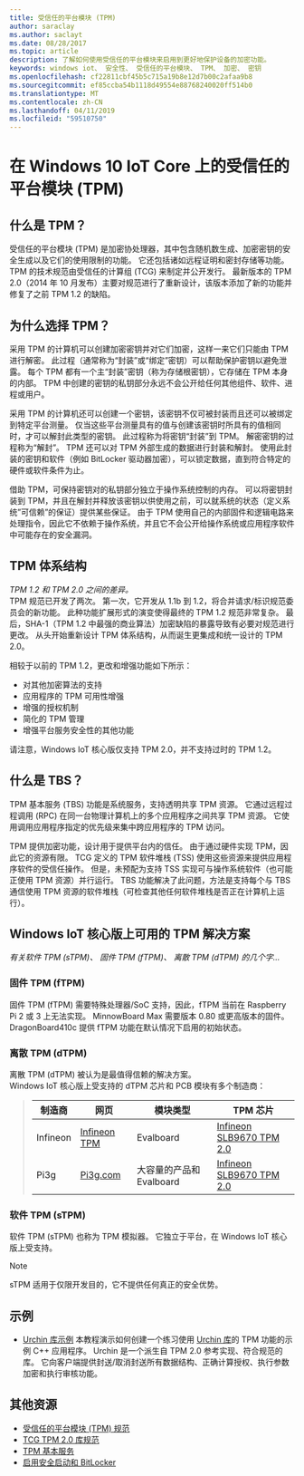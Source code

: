 ```yaml
---
title: 受信任的平台模块 (TPM)
author: saraclay
ms.author: saclayt
ms.date: 08/28/2017
ms.topic: article
description: 了解如何使用受信任的平台模块来启用到更好地保护设备的加密功能。
keywords: windows iot、 安全性、 受信任的平台模块、 TPM、 加密、 密钥
ms.openlocfilehash: cf22811cbf45b5c715a19b8e12d7b00c2afaa9b8
ms.sourcegitcommit: ef85ccba54b1118d49554e88768240020ff514b0
ms.translationtype: MT
ms.contentlocale: zh-CN
ms.lasthandoff: 04/11/2019
ms.locfileid: "59510750"
---
```

# <a name="trusted-platform-module-tpm-on-windows-10-iot-core"></a>在 Windows 10 IoT Core 上的受信任的平台模块 (TPM)

## <a name="what-is-tpm"></a>什么是 TPM？
受信任的平台模块 (TPM) 是加密协处理器，其中包含随机数生成、加密密钥的安全生成以及它们的使用限制的功能。 它还包括诸如远程证明和密封存储等功能。
TPM 的技术规范由受信任的计算组 (TCG) 来制定并公开发行。 最新版本的 TPM 2.0（2014 年 10 月发布）主要对规范进行了重新设计，该版本添加了新的功能并修复了之前 TPM 1.2 的缺陷。

## <a name="why-tpm"></a>为什么选择 TPM？  
采用 TPM 的计算机可以创建加密密钥并对它们加密，这样一来它们只能由 TPM 进行解密。 此过程（通常称为“封装”或“绑定”密钥）可以帮助保护密钥以避免泄露。 每个 TPM 都有一个主“封装”密钥（称为存储根密钥），它存储在 TPM 本身的内部。 TPM 中创建的密钥的私钥部分永远不会公开给任何其他组件、软件、进程或用户。  

采用 TPM 的计算机还可以创建一个密钥，该密钥不仅可被封装而且还可以被绑定到特定平台测量。 仅当这些平台测量具有的值与创建该密钥时所具有的值相同时，才可以解封此类型的密钥。 此过程称为将密钥“封装”到 TPM。 解密密钥的过程称为“解封”。 TPM 还可以对 TPM 外部生成的数据进行封装和解封。 使用此封装的密钥和软件（例如 BitLocker 驱动器加密），可以锁定数据，直到符合特定的硬件或软件条件为止。  

借助 TPM，可保持密钥对的私钥部分独立于操作系统控制的内存。 可以将密钥封装到 TPM，并且在解封并释放该密钥以供使用之前，可以就系统的状态（定义系统”可信赖”的保证）提供某些保证。 由于 TPM 使用自己的内部固件和逻辑电路来处理指令，因此它不依赖于操作系统，并且它不会公开给操作系统或应用程序软件中可能存在的安全漏洞。

## <a name="tpm-architecture"></a>TPM 体系结构
_TPM 1.2 和 TPM 2.0 之间的差异。_  
TPM 规范已开发了两次。 第一次，它开发从 1.1b 到 1.2，将合并请求/标识规范委员会的新功能。 此种功能扩展形式的演变使得最终的 TPM 1.2 规范非常复杂。 最后，SHA-1（TPM 1.2 中最强的商业算法）加密缺陷的暴露导致有必要对规范进行更改。 从头开始重新设计 TPM 体系结构，从而诞生更集成和统一设计的 TPM 2.0。  

相较于以前的 TPM 1.2，更改和增强功能如下所示：

* 对其他加密算法的支持
* 应用程序的 TPM 可用性增强
* 增强的授权机制
* 简化的 TPM 管理
* 增强平台服务安全性的其他功能

请注意，Windows IoT 核心版仅支持 TPM 2.0，并不支持过时的 TPM 1.2。

## <a name="what-is-tbs"></a>什么是 TBS？ 
TPM 基本服务 (TBS) 功能是系统服务，支持透明共享 TPM 资源。 它通过远程过程调用 (RPC) 在同一台物理计算机上的多个应用程序之间共享 TPM 资源。 它使用调用应用程序指定的优先级来集中跨应用程序的 TPM 访问。  

TPM 提供加密功能，设计用于提供平台内的信任。 由于通过硬件实现 TPM，因此它的资源有限。 TCG 定义的 TPM 软件堆栈 (TSS) 使用这些资源来提供应用程序软件的受信任操作。 但是，未预配为支持 TSS 实现可与操作系统软件（也可能正使用 TPM 资源）并行运行。 TBS 功能解决了此问题，方法是支持每个与 TBS 通信使用 TPM 资源的软件堆栈（可检查其他任何软件堆栈是否正在计算机上运行）。

## <a name="tpm-solutions-available-on-windows-iot-core"></a>Windows IoT 核心版上可用的 TPM 解决方案  
_有关软件 TPM (sTPM)、 固件 TPM (fTPM)、 离散 TPM (dTPM) 的几个字..._

### <a name="firmware-tpm-ftpm"></a>固件 TPM (fTPM)  
固件 TPM (fTPM) 需要特殊处理器/SoC 支持，因此，fTPM 当前在 Raspberry Pi 2 或 3 上无法实现。 MinnowBoard Max 需要版本 0.80 或更高版本的固件。 DragonBoard410c 提供 fTPM 功能在默认情况下启用的初始状态。  

### <a name="discrete-tpm-dtpm"></a>离散 TPM (dTPM)  
离散 TPM (dTPM) 被认为是最值得信赖的解决方案。  
Windows IoT 核心版上受支持的 dTPM 芯片和 PCB 模块有多个制造商：

> | 制造商 | 网页 | 模块类型 | TPM 芯片 |
> |-------------|----------|----------|----------| 
> | Infineon | [Infineon TPM](https://www.infineon.com/cms/en/product/evaluation-boards/iridium9670-tpm2.0-linux/)| Evalboard | [Infineon SLB9670 TPM 2.0](https://www.infineon.com/cms/de/product/security-smart-card-solutions/optiga-embedded-security-solutions/optiga-tpm/slb-9670vq2.0/) |
> | Pi3g | [Pi3g.com](https://pi3g.com/eigene-produkte/)| 大容量的产品和 Evalboard | [Infineon SLB9670 TPM 2.0](https://www.infineon.com/cms/de/product/security-smart-card-solutions/optiga-embedded-security-solutions/optiga-tpm/slb-9670vq2.0/) |


### <a name="software-tpm-stpm"></a>软件 TPM (sTPM)  
软件 TPM (sTPM) 也称为 TPM 模拟器。 它独立于平台，在 Windows IoT 核心版上受支持。  

> [!NOTE]
> sTPM 适用于仅限开发目的，它不提供任何真正的安全优势。  


## <a name="samples"></a>示例  
<!--
* [TBSSample project C++](https://developer.microsoft.com/en-us/windows/iot/samples/tbssample)
  This tutorial demonstrates how to create a basic C++ application that uses TBS to poll the TPM.  -->
* [Urchin 库示例](https://github.com/ms-iot/security/tree/master/Urchin/Lib) 本教程演示如何创建一个练习使用 [Urchin 库](https://github.com/ms-iot/security)的 TPM 功能的示例 C++ 应用程序。 Urchin 是一个派生自 TPM 2.0 参考实现、符合规范的库。 它向客户端提供封送/取消封送所有数据结构、正确计算授权、执行参数加密和执行审核功能。

## <a name="additional-resources"></a>其他资源  
* [受信任的平台模块 (TPM) 规范](http://www.trustedcomputinggroup.org/developers/trusted_platform_module) 
* [TCG TPM 2.0 库规范](http://www.trustedcomputinggroup.org/resources/tpm_library_specification)
* [TPM 基本服务](https://msdn.microsoft.com/library/windows/desktop/aa446796(v=vs.85).aspx) 
* [启用安全启动和 BitLocker](SecureBootAndBitLocker.md)

